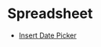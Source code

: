 # Spreadsheet

* [Insert Date Picker](https://www.extendoffice.com/documents/excel/4736-google-sheets-insert-date-picker.html)

